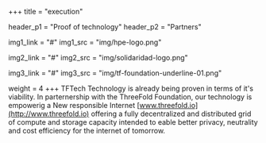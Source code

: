 +++
title = "execution"

header_p1 = "Proof of technology"
header_p2 = "Partners"

img1_link = "#"
img1_src = "img/hpe-logo.png"

img2_link = "#"
img2_src = "img/solidaridad-logo.png"

img3_link = "#"
img3_src = "img/tf-foundation-underline-01.png"

weight = 4
+++
TFTech Technology is already being proven in terms of it's viability. In parternership with the ThreeFold Foundation, our technology is empowerig a New responsible Internet [www.threefold.io](http://www.threefold.io) offering a fully decentralized and distributed grid of compute and storage capacity intended to eable better privacy, neutrality and cost efficiency for the internet of tomorrow.
